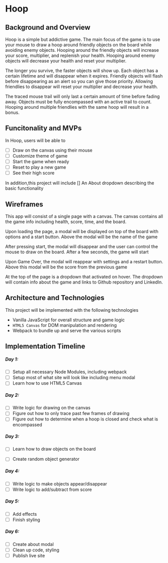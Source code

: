 # Hoop

## Background and Overview

Hoop is a simple but addictive game. The main focus of the game is to use your mouse to draw a hoop around friendly objects on the board while avoiding enemy objects. Hooping around the friendly objects will increase your score, multiplier, and replenish your health. Hooping around enemy objects will decrease your health and reset your multiplier.

The longer you survive, the faster objects will show up. Each object has a certain lifetime and will disappear when it expires. Friendly objects will flash before disappearing as an alert so you can give those priority. Allowing friendlies to disappear will reset your multiplier and decrease your health.

The traced mouse trail will only last a certain amount of time before fading away. Objects must be fully encompassed with an active trail to count. Hooping around multiple friendlies with the same hoop will result in a bonus.

## Funcitonality and MVPs

In Hoop, users will be able to 

 - [ ] Draw on the canvas using their mouse
 - [ ] Customize theme of game
 - [ ] Start the game when ready
 - [ ] Reset to play a new game
 - [ ] See their high score

In addition,this project will include
[] An About dropdown describing the basic functionality

## Wireframes

This app will consist of a single page with a canvas. The canvas contains all the game info including health, score, time, and the board.

Upon loading the page, a modal will be displayed on top of the board with options and a start button. Above the modal will be the name of the game

After pressing start, the modal will disappear and the user can control the mouse to draw on the board. After a few seconds, the game will start

Upon Game Over, the modal will reappear with settings and a restart button. Above this modal will be the score from the previous game

At the top of the page is a dropdown that activated on hover. The dropdown will contain info about the game and links to Github repository and LinkedIn.

## Architecture and Technologies

This project will be implemented with the following technologies

* Vanilla JavaScript for overall structure and game logic
* `HTML5 Canvas` for DOM manipulation and rendering
* Webpack to bundle up and serve the various scripts

## Implementation Timeline

##### Day 1: 
- [ ] Setup all necessary Node Modules, including webpack
- [ ] Setup most of what site will look like including menu modal
- [ ] Learn how to use HTML5 Canvas

##### Day 2: 
- [ ] Write logic for drawing on the canvas
- [ ] Figure out how to only trace past few frames of drawing
- [ ] Figure out how to determine when a hoop is closed and check what is encompassed

##### Day 3:
- [ ] Learn how to draw objects on the board
- [ ] Create random object generator


##### Day 4:
- [ ] Write logic to make objects appear/disappear 
- [ ] Write logic to add/subtract from score

##### Day 5:
- [ ] Add effects
- [ ] Finish styling

##### Day 6:
- [ ] Create about modal
- [ ] Clean up code, styling
- [ ] Publish live site